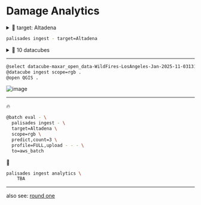 # Damage Analytics

<details>
<summary>🎯 target: Altadena</summary>

```yaml
Altadena:
  catalog: maxar_open_data
  collection: collection
  params:
    height: 0.025
    width: 0.05
  query_args:
    count: 10
    collection_id: WildFires-LosAngeles-Jan-2025
    lat: 34.188611
    lon: -118.134722
    start_date: 2025-01-01
    end_date: 2025-02-01
  urls:
    wikipedia: https://en.wikipedia.org/wiki/Altadena,_California
  versions:
    test:
      query_args:
        count: 2
```

</details>


```bash
palisades ingest - target=Altadena
```

<details>
<summary>🧊 10 datacubes</summary>

```yaml
datacube_id:
- datacube-maxar_open_data-WildFires-LosAngeles-Jan-2025-11-031311103032-103001010B698000
- datacube-maxar_open_data-WildFires-LosAngeles-Jan-2025-11-031311103032-103001010C360000
- datacube-maxar_open_data-WildFires-LosAngeles-Jan-2025-11-031311103033-103001010C360000
- datacube-maxar_open_data-WildFires-LosAngeles-Jan-2025-11-031311103032-103001010C487900
- datacube-maxar_open_data-WildFires-LosAngeles-Jan-2025-11-031311103033-103001010C487900
- datacube-maxar_open_data-WildFires-LosAngeles-Jan-2025-11-031311103032-10400100A07CE400
- datacube-maxar_open_data-WildFires-LosAngeles-Jan-2025-11-031311103033-10400100A07CE400
- datacube-maxar_open_data-WildFires-LosAngeles-Jan-2025-11-031311103032-10400100A17E8600
- datacube-maxar_open_data-WildFires-LosAngeles-Jan-2025-11-031311103033-10400100A17E8600
- datacube-maxar_open_data-WildFires-LosAngeles-Jan-2025-11-031311103032-10400100A26E9900
kind: distributed
module_name: blue_geo.catalog.maxar_open_data.collection
source: catalog_query
```

</details>

---

```bash
@select datacube-maxar_open_data-WildFires-LosAngeles-Jan-2025-11-031311103032-103001010B698000
@datacube ingest scope=rgb .
@open QGIS .
```

![image](https://github.com/kamangir/assets/blob/main/palisades/analytics-3.png?raw=true)

---

🔥

```bash
@batch eval - \
  palisades ingest - \
  target=Altadena \
  scope=rgb \
  predict,count=3 \
  profile=FULL,upload - - - \
  to=aws_batch
```

🚧

```bash
palisades ingest analytics \
    TBA
```

---

also see: [round one](./damage-analytics-round-one.md)
